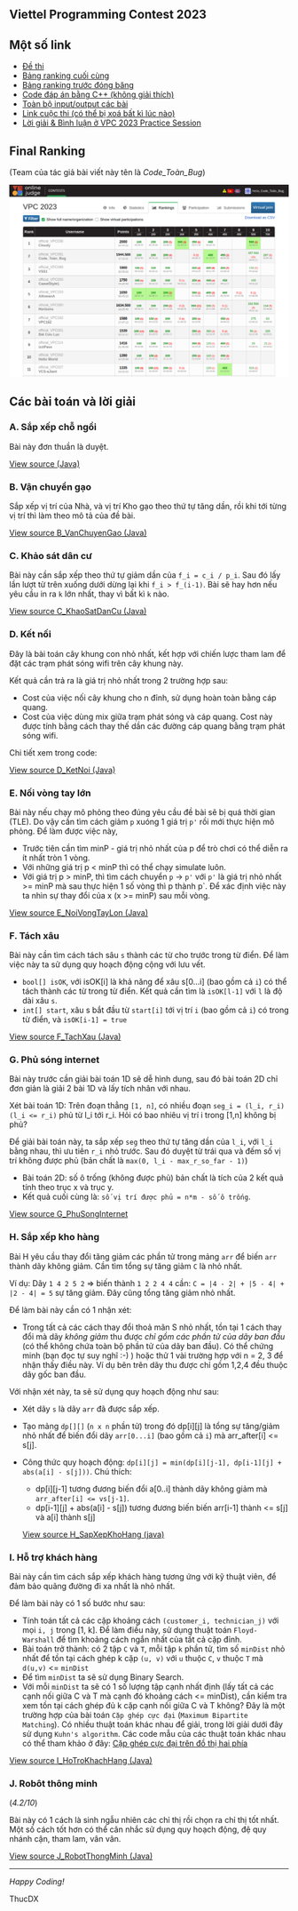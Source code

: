 Viettel Programming Contest 2023
----


## Một số link

- [Đề thi](resources/VPC2023.pdf)
- [Bảng ranking cuối cùng](resources/ranking_final.csv)
- [Bảng ranking trước đóng băng](resources/ranking_before_freeze.csv)
- [Code đáp án bằng C++ (không giải thích)](resources/Đáp%20án%20VPC%202023_C++_Judge.pdf)
- [Toàn bộ input/output các bài](resources/TestcasesVPC2023.zip)
- [Link cuộc thi (có thể bị xoá bất kì lúc nào)](https://vpc.vnoi.info/contest/vpc)
- [Lời giải & Bình luận ở VPC 2023 Practice Session](https://github.com/thucdx/vcc23_practice_session)

## Final Ranking

(Team của tác giả bài viết này tên là *Code_Toàn_Bug*)

![Final Ranking](resources/Ranking_VPC2023.png)
## Các bài toán và lời giải

### A. Sắp xếp chỗ ngồi
Bài này đơn thuần là duyệt.

[View source (Java)](src/A_XepChoNgoi.java)

### B. Vận chuyển gạo

Sắp xếp vị trí của Nhà, và vị trí Kho gạo theo thứ tự tăng dần, rồi khi tới từng vị trí thì làm theo mô tả của đề bài.

[View source B_VanChuyenGao (Java)](src/B_VanChuyenGao.java)

### C. Khảo sát dân cư

Bài này cần sắp xếp theo thứ tự giảm dần của `f_i = c_i / p_i`.
Sau đó lấy lần lượt từ trên xuống dưới dừng lại khi `f_i > f_(i-1)`.
Bài sẽ hay hơn nếu yêu cầu in ra `k` lớn nhất, thay vì bất kì `k` nào.

[View source C_KhaoSatDanCu (Java)](src/C_KhaoSatDanCu.java)


### D. Kết nối

Đây là bài toán cây khung con nhỏ nhất, kết hợp với chiến lược tham lam để đặt các trạm phát sóng wifi trên cây khung này.

Kết quả cần trả ra là giá trị nhỏ nhất trong 2 trường hợp sau:
- Cost của việc nối cây khung cho n đỉnh, sử dụng hoàn toàn bằng cáp quang.
- Cost của việc dùng mix giữa trạm phát sóng và cáp quang. Cost này được tính bằng cách thay thế dần các đường cáp quang bằng trạm phát sóng wifi.

Chi tiết xem trong code:

[View source D_KetNoi (Java)](src/D_KetNoi.java)


### E. Nối vòng tay lớn

Bài này nếu chạy mô phỏng theo đúng yêu cầu đề bài sẽ bị quá thời gian (TLE). Do vậy cần tìm cách giảm `p` xuóng 1 giá trị `p'` rồi mới thực hiện mô phỏng.
Để làm được việc này,
- Trước tiên cần tìm minP - giá trị nhỏ nhất của p để trò chơi có thể diễn ra ít nhất tròn 1 vòng.
- Với những giá trị p < minP thì có thể chạy simulate luôn.
- Với giá trị p > minP, thì tìm cách chuyển `p` -> `p'` với `p'` là giá trị nhỏ nhất >= minP mà sau thực hiện 1 số vòng thì p thành p`. Để xác định việc này ta nhìn sự thay đổi của x (x >= minP) sau mỗi vòng.

[View source E_NoiVongTayLon (Java)](src/E_NoiVongTayLon.java)


### F. Tách xâu
Bài này cần tìm cách tách sâu `s` thành các từ cho trước trong từ điển.
Để làm việc này ta sử dụng quy hoạch động cộng với lưu vết.

- `bool[] isOK`, với isOK[i] là khả năng để xâu s[0...i] (bao gồm cả `i`) có thể tách thành các từ trong từ điển. Kết quả cần tìm là `isOK[l-1]` với `l` là độ dài xâu `s`.
- `int[] start`, xâu s bắt đầu từ `start[i]` tới vị trí `i` (bao gồm cả `i`) có trong từ điển, và `isOK[i-1] = true`

[View source F_TachXau (Java)](src/F_TachXau.java)

### G. Phủ sóng internet
Bài này trước cần giải bài toán 1D sẽ dễ hình dung, sau đó bài toán 2D chỉ đơn giản là giải 2 bài 1D và lấy tích nhân với nhau.

Xét bài toán 1D: Trên đoạn thẳng `[1, n]`, có nhiều đoạn `seg_i = (l_i, r_i) (l_i <= r_i)` phủ từ l_i tới r_i. Hỏi có bao nhiêu vị trí i trong [1,n] không bị phủ?

Để giải bài toán này, ta sắp xếp `seg` theo thứ tự tăng dần của `l_i`, với `l_i` bằng nhau, thì ưu tiên `r_i` nhỏ trước.
Sau đó duyệt từ trái qua và đếm số vị trí không được phủ (bản chất là `max(0, l_i - max_r_so_far - 1)`)

- Bài toán 2D: số ô trống (không được phủ) bản chất là tích của 2 kết quả tính theo trục x và trục y.
- Kết quả cuối cùng là: `số vị trí được phủ = n*m - số ô trống`.


[View source G_PhuSongInternet](src/G_PhuSongInternet.java)

### H. Sắp xếp kho hàng
Bài H yêu cầu thay đổi tăng giảm các phần tử trong mảng `arr` để biến `arr` thành dãy không giảm.
Cần tìm tổng sự tăng giảm `C` là nhỏ nhất.

Ví dụ: 
Dãy
 `1 4 2 5 2` => biến thành `1 2 2 4 4` cần: `C = |4 - 2| + |5 - 4| + |2 - 4| = 5` sự tăng giảm. Đây cũng tổng tăng giảm nhỏ nhất.

Để làm bài này cần có 1 nhận xét:
- Trong tất cả các cách thay đổi thoả mãn S nhỏ nhất, tồn tại 1 cách thay đổi mà dãy *không giảm* thu được *chỉ gồm các phần tử của dãy ban đầu* (có thể không chứa toàn bộ phần tử của dãy ban đầu).
Có thể chứng minh (bạn đọc tự suy nghĩ :-) ) hoặc thử 1 vài trường hợp với n = 2, 3 để nhận thấy điều này. Ví dụ bên trên dãy thu được chỉ gồm 1,2,4 đều thuộc dãy gốc ban đầu.

Với nhận xét này, ta sẽ sử dụng quy hoạch động như sau:
- Xét dãy `s` là dãy `arr` đã được sắp xếp.
- Tạo mảng `dp[][]` (`n x n` phần tử) trong đó dp[i][j] là tổng sự tăng/giảm nhỏ nhất để biến đổi dãy `arr[0...i]` (bao gồm cả `i`) mà arr_after[i] <= s[j].
- Công thức quy hoạch động: `dp[i][j] = min(dp[i][j-1], dp[i-1][j] + abs(a[i] - s[j]))`.
Chú thích: 
    + dp[i][j-1] tương đương biến đổi a[0..i] thành dãy không giảm mà `arr_after[i] <= vs[j-1]`.
    + dp[i-1][j] + abs(a[i] - s[j]) tương đương biến biến arr[i-1] thành <= s[j] và a[i] thành s[j]
    

  [View source H_SapXepKhoHang (java)](src/H_SapXepKhoHang.java)

### I. Hỗ trợ khách hàng
Bài này cần tìm cách sắp xếp khách hàng tương ứng với kỹ thuật viên, để đảm bảo quãng đường đi xa nhất là nhỏ nhất.

Để làm bài này có 1 số bước như sau:
- Tính toán tất cả các cặp khoảng cách `(customer_i, technician_j)` với mọi `i, j` trong [1, k]. Để làm điều này, sử dụng thuật toán `Floyd-Warshall` để tìm khoảng cách ngắn nhất của tất cả cặp đỉnh.
- Bài toán trở thành: có 2 tập `C` và `T`, mỗi tập `k` phần tử, tìm số `minDist` nhỏ nhất để tồn tại cách ghép k cặp `(u, v)` với `u` thuộc `C`, `v` thuộc `T` mà `d(u,v)` <= `minDist`
- Để tìm `minDist` ta sẽ sử dụng Binary Search.
- Với mỗi `minDist` ta sẽ có 1 số lượng tập cạnh nhất định (lấy tất cả các cạnh nối giữa C và T mà cạnh đó khoảng cách <= minDist), cần kiểm tra xem tồn tại cách ghép đủ k cặp cạnh nối giữa C và T không?
Đây là một trường hợp của bài toán `Cặp ghép cực đại` (`Maximum Bipartite Matching`). Có nhiều thuật toán khác nhau để giải, trong lời giải dưới đây sử dụng `Kuhn's algorithm`. Các code mẫu của các thuật toán khác nhau có thể tham khảo ở đây: [Cặp ghép cực đại trên đồ thị hai phía
  ](https://oj.vnoi.info/problem/nkbm)

[View source I_HoTroKhachHang (Java)](src/I_HoTroKhachHang.java)

### J. Robôt thông minh
(*4.2/10*)

Bài này có 1 cách là sinh ngẫu nhiên các chỉ thị rồi chọn ra chỉ thị tốt nhất.
Một số cách tốt hơn có thể cân nhắc sử dụng quy hoạch động, đệ quy nhánh cận, tham lam, vân vân.

[View source J_RobotThongMinh (Java)](src/J_RobotThongMinh.java)


----
*Happy Coding!*

ThucDX


